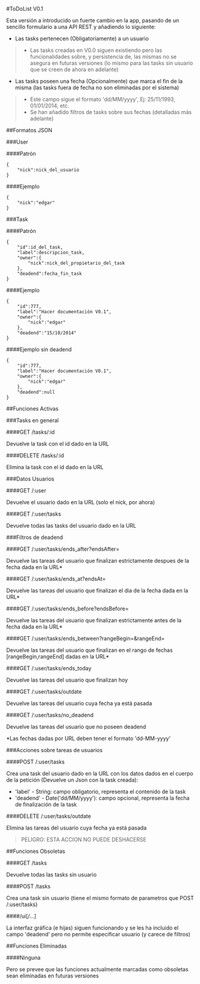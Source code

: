 #ToDoList V0.1


Esta versión a introducido un fuerte cambio en la app, pasando de un sencillo formulario a una API REST y añadiendo lo siguiente:
* Las tasks pertenecen (Obligatoriamente) a un usuario
>* Las tasks creadas en V0.0 siguen existiendo pero las funcionalidades sobre, y persistencia de, las mismas no se asegura en futuras versiones (lo mismo para las tasks sin usuario que se creen de ahora en adelante)
* Las tasks poseen una fecha (Opcionalmente) que marca el fin de la misma (las tasks fuera de fecha no son eliminadas por el sistema)
>* Este campo sigue el formato 'dd/MM/yyyy', Ej: 25/11/1993, 01/01/2014, etc.
>* Se han añadido filtros de tasks sobre sus fechas (detalladas más adelante)



##Formatos JSON


###User

####Patrón

    {
        "nick":nick_del_usuario
    }

####Ejemplo

    {
        "nick":"edgar"
    }


###Task

####Patrón

    {
        "id":id_del_task,
        "label":descripcion_task,
        "owner":{
            "nick":nick_del_propietario_del_task
        },
        "deadend":fecha_fin_task
    }

####Ejemplo

    {
        "id":777,
        "label":"Hacer documentación V0.1",
        "owner":{
            "nick":"edgar"
        },
        "deadend":"15/10/2014"
    }

####Ejemplo sin deadend

    {
        "id":777,
        "label":"Hacer documentación V0.1",
        "owner":{
            "nick":"edgar"
        },
        "deadend":null
    }



##Funciones Activas


###Tasks en general


####GET /tasks/:id

Devuelve la task con el id dado en la URL


####DELETE /tasks/:id

Elimina la task con el id dado en la URL


###Datos Usuarios


####GET /:user

Devuelve el usuario dado en la URL (solo el nick, por ahora)


####GET /:user/tasks

Devuelve todas las tasks del usuario dado en la URL


###Filtros de deadend
 

####GET /:user/tasks/ends_after?endsAfter=<fecha>

Devuelve las tareas del usuario que finalizan estrictamente despues de la fecha dada en la URL*
 

####GET /:user/tasks/ends_at?endsAt=<fecha>

Devuelve las tareas del usuario que finalizan el dia de la fecha dada en la URL*
 

####GET /:user/tasks/ends_before?endsBefore=<fecha>

Devuelve las tareas del usuario que finalizan estrictamente antes de la fecha dada en la URL*
 

####GET /:user/tasks/ends_between?rangeBegin=<fecha>&rangeEnd=<fecha>

Devuelve las tareas del usuario que finalizan en el rango de fechas [rangeBegin,rangeEnd] dadas en la URL*
 

####GET /:user/tasks/ends_today

Devuelve las tareas del usuario que finalizan hoy
 

####GET /:user/tasks/outdate

Devuelve las tareas del usuario cuya fecha ya está pasada
 

####GET /:user/tasks/no_deadend

Devuelve las tareas del usuario que no poseen deadend


*Las fechas dadas por URL deben tener el formato 'dd-MM-yyyy'


###Acciones sobre tareas de usuarios


####POST /:user/tasks

Crea una task del usuario dado en la URL con los datos dados en el cuerpo de la petición (Devuelve un Json con la task creada):
* 'label' - String: campo obligatorio, representa el contenido de la task
* 'deadend' - Date('dd/MM/yyyy'): campo opcional, representa la fecha de finalización de la task
 

####DELETE /:user/tasks/outdate

Elimina las tareas del usuario cuya fecha ya está pasada
> PELIGRO: ESTA ACCION NO PUEDE DESHACERSE



##Funciones Obsoletas


####GET /tasks

Devuelve todas las tasks sin usuario


####POST /tasks

Crea una task sin usuario (tiene el mismo formato de parametros que POST /:user/tasks)


####/ui[/...]

La interfaz gráfica (e hijas) siguen funcionando y se les ha incluido el campo 'deadend' pero no permite especificar usuario (y carece de filtros)



##Funciones Eliminadas


####Ninguna

Pero se prevee que las funciones actualmente marcadas como obsoletas sean eliminadas en futuras versiones